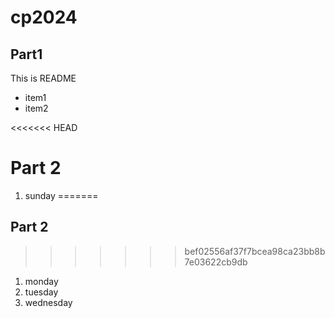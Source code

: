 # cp2024

## Part1
This is README
- item1
- item2

<<<<<<< HEAD
# Part 2
1. sunday
=======
## Part 2
>>>>>>> bef02556af37f7bcea98ca23bb8b7e03622cb9db
1. monday
1. tuesday
1. wednesday

